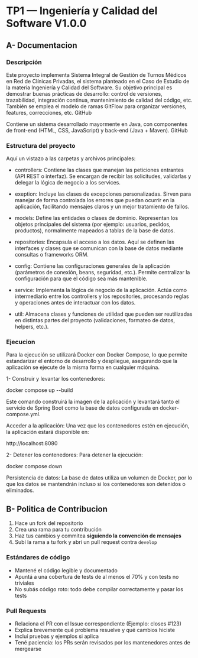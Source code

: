 # TP1 — Ingeniería y Calidad del Software V1.0.0

## A- Documentacion

### Descripción 
Este proyecto implementa Sistema Integral de Gestión de Turnos Médicos en Red de Clínicas Privadas, el sistema planteado en el Caso de Estudio de la materia Ingeniería y Calidad del Software. Su objetivo principal es demostrar buenas prácticas de desarrollo: control de versiones, trazabilidad, integración continua, mantenimiento de calidad del código, etc. También se emplea el modelo de ramas GitFlow para organizar versiones, features, correcciones, etc. 
GitHub

Contiene un sistema desarrollado mayormente en Java, con componentes de front-end (HTML, CSS, JavaScript) y back-end (Java + Maven). 
GitHub

### Estructura del proyecto
Aquí un vistazo a las carpetas y archivos principales:

- controllers: Contiene las clases que manejan las peticiones entrantes (API REST o interfaz). Se encargan de recibir las solicitudes, validarlas y delegar la lógica de negocio a los services.

- exeption: Incluye las clases de excepciones personalizadas. Sirven para manejar de forma controlada los errores que puedan ocurrir en la aplicación, facilitando mensajes claros y un mejor tratamiento de fallos.

- models: Define las entidades o clases de dominio. Representan los objetos principales del sistema (por ejemplo: usuarios, pedidos, productos), normalmente mapeados a tablas de la base de datos.

- repositories: Encapsula el acceso a los datos. Aquí se definen las interfaces y clases que se comunican con la base de datos mediante consultas o frameworks ORM.

- config: Contiene las configuraciones generales de la aplicación (parámetros de conexión, beans, seguridad, etc.). Permite centralizar la configuración para que el código sea más mantenible.

- service: Implementa la lógica de negocio de la aplicación. Actúa como intermediario entre los controllers y los repositories, procesando reglas y operaciones antes de interactuar con los datos.

- util: Almacena clases y funciones de utilidad que pueden ser reutilizadas en distintas partes del proyecto (validaciones, formateo de datos, helpers, etc.).


### Ejecucion

Para la ejecución se utilizará Docker con Docker Compose, lo que permite estandarizar el entorno de desarrollo y despliegue, asegurando que la aplicación se ejecute de la misma forma en cualquier máquina.

1- Construir y levantar los contenedores:

docker compose up --build

Este comando construirá la imagen de la aplicación y levantará tanto el servicio de Spring Boot como la base de datos configurada en docker-compose.yml.

Acceder a la aplicación:
Una vez que los contenedores estén en ejecución, la aplicación estará disponible en:

http://localhost:8080


2- Detener los contenedores:
Para detener la ejecución:

docker compose down


Persistencia de datos:
La base de datos utiliza un volumen de Docker, por lo que los datos se mantendrán incluso si los contenedores son detenidos o eliminados.

## B- Politica de Contribucion

1. Hace un fork del repositorio
2. Crea una rama para tu contribución
3. Haz tus cambios y commitea **siguiendo la convención de mensajes**
4. Subí la rama a tu fork y abrí un pull request contra `develop`

### Estándares de código
- Mantené el código legible y documentado
- Apuntá a una cobertura de tests de al menos el 70% y con tests no triviales
- No subás código roto: todo debe compilar correctamente y pasar los tests

### Pull Requests

- Relaciona el PR con el Issue correspondiente (Ejemplo: closes #123)
- Explica brevemente qué problema resuelve y qué cambios hiciste
- Incluí pruebas y ejemplos si aplica
- Tené paciencia: los PRs serán revisados por los mantenedores antes de mergearse




